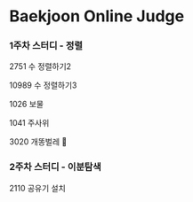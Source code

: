 # Baekjoon Online Judge

### 1주차 스터디 - 정렬

2751 수 정렬하기2

10989 수 정렬하기3

1026 보물

1041 주사위

3020 개똥벌레 🤯

### 2주차 스터디 - 이분탐색

2110 공유기 설치

